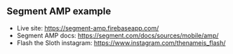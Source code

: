 ## Segment AMP example

* Live site: https://segment-amp.firebaseapp.com/
* Segment AMP docs: https://segment.com/docs/sources/mobile/amp/
* Flash the Sloth instagram: https://www.instagram.com/thenameis_flash/
